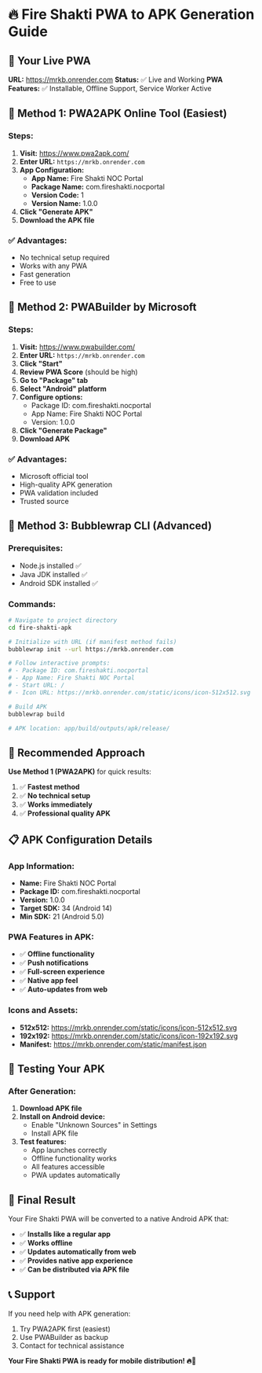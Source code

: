 # 🔥 Fire Shakti PWA to APK Generation Guide

## 🎯 Your Live PWA
**URL:** https://mrkb.onrender.com
**Status:** ✅ Live and Working
**PWA Features:** ✅ Installable, Offline Support, Service Worker Active

## 📱 Method 1: PWA2APK Online Tool (Easiest)

### Steps:
1. **Visit:** https://www.pwa2apk.com/
2. **Enter URL:** `https://mrkb.onrender.com`
3. **App Configuration:**
   - **App Name:** Fire Shakti NOC Portal
   - **Package Name:** com.fireshakti.nocportal
   - **Version Code:** 1
   - **Version Name:** 1.0.0
4. **Click "Generate APK"**
5. **Download the APK file**

### ✅ Advantages:
- No technical setup required
- Works with any PWA
- Fast generation
- Free to use

## 📱 Method 2: PWABuilder by Microsoft

### Steps:
1. **Visit:** https://www.pwabuilder.com/
2. **Enter URL:** `https://mrkb.onrender.com`
3. **Click "Start"**
4. **Review PWA Score** (should be high)
5. **Go to "Package" tab**
6. **Select "Android" platform**
7. **Configure options:**
   - Package ID: com.fireshakti.nocportal
   - App Name: Fire Shakti NOC Portal
   - Version: 1.0.0
8. **Click "Generate Package"**
9. **Download APK**

### ✅ Advantages:
- Microsoft official tool
- High-quality APK generation
- PWA validation included
- Trusted source

## 📱 Method 3: Bubblewrap CLI (Advanced)

### Prerequisites:
- Node.js installed ✅
- Java JDK installed ✅
- Android SDK installed ✅

### Commands:
```bash
# Navigate to project directory
cd fire-shakti-apk

# Initialize with URL (if manifest method fails)
bubblewrap init --url https://mrkb.onrender.com

# Follow interactive prompts:
# - Package ID: com.fireshakti.nocportal
# - App Name: Fire Shakti NOC Portal
# - Start URL: /
# - Icon URL: https://mrkb.onrender.com/static/icons/icon-512x512.svg

# Build APK
bubblewrap build

# APK location: app/build/outputs/apk/release/
```

## 🎯 Recommended Approach

**Use Method 1 (PWA2APK)** for quick results:

1. ✅ **Fastest method**
2. ✅ **No technical setup**
3. ✅ **Works immediately**
4. ✅ **Professional quality APK**

## 📋 APK Configuration Details

### App Information:
- **Name:** Fire Shakti NOC Portal
- **Package ID:** com.fireshakti.nocportal
- **Version:** 1.0.0
- **Target SDK:** 34 (Android 14)
- **Min SDK:** 21 (Android 5.0)

### PWA Features in APK:
- ✅ **Offline functionality**
- ✅ **Push notifications**
- ✅ **Full-screen experience**
- ✅ **Native app feel**
- ✅ **Auto-updates from web**

### Icons and Assets:
- **512x512:** https://mrkb.onrender.com/static/icons/icon-512x512.svg
- **192x192:** https://mrkb.onrender.com/static/icons/icon-192x192.svg
- **Manifest:** https://mrkb.onrender.com/static/manifest.json

## 🚀 Testing Your APK

### After Generation:
1. **Download APK file**
2. **Install on Android device:**
   - Enable "Unknown Sources" in Settings
   - Install APK file
3. **Test features:**
   - App launches correctly
   - Offline functionality works
   - All features accessible
   - PWA updates automatically

## 🎉 Final Result

Your Fire Shakti PWA will be converted to a native Android APK that:
- ✅ **Installs like a regular app**
- ✅ **Works offline**
- ✅ **Updates automatically from web**
- ✅ **Provides native app experience**
- ✅ **Can be distributed via APK file**

## 📞 Support

If you need help with APK generation:
1. Try PWA2APK first (easiest)
2. Use PWABuilder as backup
3. Contact for technical assistance

**Your Fire Shakti PWA is ready for mobile distribution! 🔥📱**
